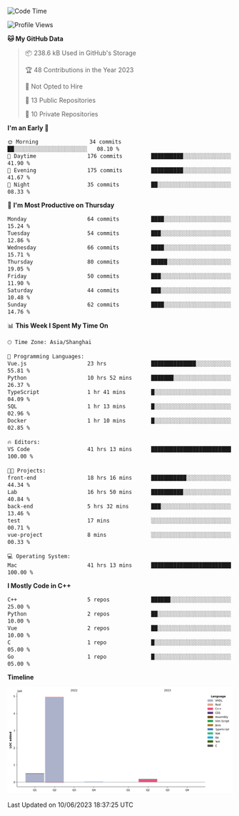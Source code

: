 <!--START_SECTION:waka-->
![Code Time](http://img.shields.io/badge/Code%20Time-139%20hrs%2016%20mins-blue)

![Profile Views](http://img.shields.io/badge/Profile%20Views-1-blue)

**🐱 My GitHub Data** 

> 📦 238.6 kB Used in GitHub's Storage 
 > 
> 🏆 48 Contributions in the Year 2023
 > 
> 🚫 Not Opted to Hire
 > 
> 📜 13 Public Repositories 
 > 
> 🔑 10 Private Repositories 
 > 
**I'm an Early 🐤** 

```text
🌞 Morning                34 commits          ██░░░░░░░░░░░░░░░░░░░░░░░   08.10 % 
🌆 Daytime                176 commits         ██████████░░░░░░░░░░░░░░░   41.90 % 
🌃 Evening                175 commits         ██████████░░░░░░░░░░░░░░░   41.67 % 
🌙 Night                  35 commits          ██░░░░░░░░░░░░░░░░░░░░░░░   08.33 % 
```
📅 **I'm Most Productive on Thursday** 

```text
Monday                   64 commits          ████░░░░░░░░░░░░░░░░░░░░░   15.24 % 
Tuesday                  54 commits          ███░░░░░░░░░░░░░░░░░░░░░░   12.86 % 
Wednesday                66 commits          ████░░░░░░░░░░░░░░░░░░░░░   15.71 % 
Thursday                 80 commits          █████░░░░░░░░░░░░░░░░░░░░   19.05 % 
Friday                   50 commits          ███░░░░░░░░░░░░░░░░░░░░░░   11.90 % 
Saturday                 44 commits          ███░░░░░░░░░░░░░░░░░░░░░░   10.48 % 
Sunday                   62 commits          ████░░░░░░░░░░░░░░░░░░░░░   14.76 % 
```


📊 **This Week I Spent My Time On** 

```text
🕑︎ Time Zone: Asia/Shanghai

💬 Programming Languages: 
Vue.js                   23 hrs              ██████████████░░░░░░░░░░░   55.81 % 
Python                   10 hrs 52 mins      ███████░░░░░░░░░░░░░░░░░░   26.37 % 
TypeScript               1 hr 41 mins        █░░░░░░░░░░░░░░░░░░░░░░░░   04.09 % 
SQL                      1 hr 13 mins        █░░░░░░░░░░░░░░░░░░░░░░░░   02.96 % 
Docker                   1 hr 10 mins        █░░░░░░░░░░░░░░░░░░░░░░░░   02.85 % 

🔥 Editors: 
VS Code                  41 hrs 13 mins      █████████████████████████   100.00 % 

🐱‍💻 Projects: 
front-end                18 hrs 16 mins      ███████████░░░░░░░░░░░░░░   44.34 % 
Lab                      16 hrs 50 mins      ██████████░░░░░░░░░░░░░░░   40.84 % 
back-end                 5 hrs 32 mins       ███░░░░░░░░░░░░░░░░░░░░░░   13.46 % 
test                     17 mins             ░░░░░░░░░░░░░░░░░░░░░░░░░   00.71 % 
vue-project              8 mins              ░░░░░░░░░░░░░░░░░░░░░░░░░   00.33 % 

💻 Operating System: 
Mac                      41 hrs 13 mins      █████████████████████████   100.00 % 
```

**I Mostly Code in C++** 

```text
C++                      5 repos             ██████░░░░░░░░░░░░░░░░░░░   25.00 % 
Python                   2 repos             ██░░░░░░░░░░░░░░░░░░░░░░░   10.00 % 
Vue                      2 repos             ██░░░░░░░░░░░░░░░░░░░░░░░   10.00 % 
C                        1 repo              █░░░░░░░░░░░░░░░░░░░░░░░░   05.00 % 
Go                       1 repo              █░░░░░░░░░░░░░░░░░░░░░░░░   05.00 % 
```



**Timeline**

![Lines of Code chart](https://raw.githubusercontent.com/xkz0777/xkz0777/master/assets/bar_graph.png)


 Last Updated on 10/06/2023 18:37:25 UTC
<!--END_SECTION:waka-->
